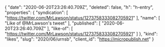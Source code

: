 {
  "date": "2020-06-20T23:26:40.709Z",
  "deleted": false,
  "h": "h-entry",
  "properties": {
    "syndication": [
      "https://twitter.com/MrLawson/status/1273758333082705921"
    ],
    "name": [
      "Like of @MrLawson's tweet"
    ],
    "published": [
      "2020-06-20T23:26:40.709Z"
    ],
    "like-of": [
      "https://twitter.com/MrLawson/status/1273758333082705921"
    ]
  },
  "kind": "likes",
  "slug": "2020/06/urnsb",
  "client_id": "https://micropublish.net"
}
